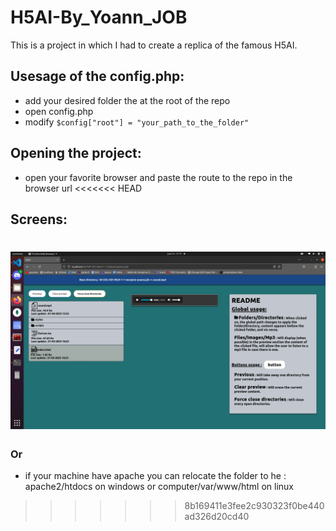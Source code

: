 # H5AI-By_Yoann_JOB
                
This is a project in which I had to create a replica of the famous H5AI.

## Usesage of the config.php:
- add your desired folder the at the root of the repo
- open config.php
- modify ```$config["root"] = "your_path_to_the_folder"```

## Opening the project:

- open your favorite browser and paste the route to the repo in the browser url
<<<<<<< HEAD

## Screens:

![View from H5AI](./activity-2.png?raw=true "Screen H5AI")
=======
### Or
- if your machine have apache you can relocate the folder to he : apache2/htdocs on windows or computer/var/www/html on linux
>>>>>>> 8b169411e3fee2c930323f0be440ad326d20cd40
